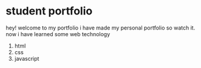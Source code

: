 # student portfolio

hey! welcome to my portfolio i have made my personal portfolio so watch it.
now i have learned some web technology
1. html
2. css
3. javascript